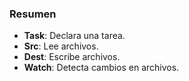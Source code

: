 ### Resumen

- **Task**: Declara una tarea.
- **Src**: Lee archivos.
- **Dest**: Escribe archivos.
- **Watch**: Detecta cambios en archivos.
